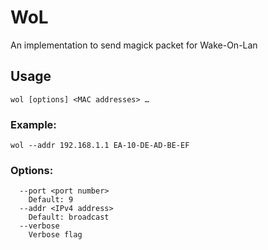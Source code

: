 # WoL

An implementation to send magick packet for Wake-On-Lan

## Usage

```shell
wol [options] <MAC addresses> …    
```

### Example:    

```shell
wol --addr 192.168.1.1 EA-10-DE-AD-BE-EF  
```

### Options:

```shell
  --port <port number>    
    Default: 9    
  --addr <IPv4 address>    
    Default: broadcast    
  --verbose    
    Verbose flag
```
